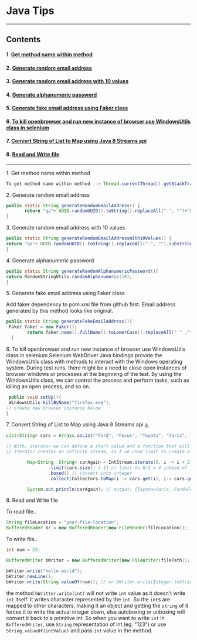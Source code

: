 # Java Tips
--------------
## Contents

#### 1. [Get method name within method](#anch1)
#### 2. [Generate random email address](#anch2)
#### 3. [Generate random email address with 10 values](#anch3)
#### 4. [Generate alphanumeric password](#anch4)
#### 5. [Generate fake email address using Faker class](#anch5)
#### 6. [To kill openbrowser and run new instance of browser use WindowsUtils class in selenium](#anch6)
#### 7. [Convert String of List to Map using Java 8 Streams api](#anch7)
#### 8. [Read and Write file](#anch8)

---------------------------------------------------------------------------------
<a name="anch1">1. Get method name within method</a>
```java
To get method name within method --> Thread.currentThread().getStackTrace()[1].getMethodName();
```


<a name="anch2"> 2. Generate random email address</a> 
```java
public static String generateRandomEmailAddress() {
       return "qa"+ UUID.randomUUID().toString().replaceAll("-", "")+"@arpan.com";
}
```


<a name="anch3">3. Generate random email address with 10 values</a>
```java
public static String generateRandomEmailAddressWith10Values() {
return "qa"+ UUID.randomUUID().toString().replaceAll("-", "").substring(0,9)+"@arpan.com";
}
```

<a name="anch4">4. Generate alphanumeric password</a>
```java
public static String generateRandomAlphanumericPassword(){
return RandomStringUtils.randomAlphanumeric(10);
}
```

<a name="anch5">5. Generate fake email address using Faker class</a> 

Add faker dependency to pom.xml file from github first. Email address generated by this method looks like original. 
```java
public static String generateFakeEmailAddress(){
 Faker faker = new Faker();
        return faker.name().fullName().toLowerCase().replaceAll(" " ,"")+ "@gmail.com";
  }
```
<a name="anch6">6. To kill openbrowser and run new instance of browser use WindowsUtils class in selenium</a>
Selenium WebDriver Java bindings provide the WindowsUtils class with methods to
interact with the Windows operating system. During test runs, there might be a need to close
open instances of browser windows or processes at the beginning of the test. By using the
WindowsUtils class, we can control the process and perform tasks, such as killing an open
process, and so on.
```java
 public void setUp(){
 WindowsUtils.killByName("firefox.exe");
// create new browser instance below 
}
```

<a name="anch7">7. Convert String of List to Map using Java 8 Streams api</a> [:top:](#contents)
```java
List<String> cars = Arrays.asList("Ford", "Focus", "Toyota", "Yaris", "Nissan", "Micra", "Honda", "Civic");

// With, iterator we can define a start value and a function that will calculate the next ints based on the previous element.
// iterator creates an infinite stream, so I've used limit to create a stream containing just four (car.size()/2) elements.

        Map<String, String> carAgain = IntStream.iterate(0, i -> i + 2) //0, 2, 4, 6
                .limit(cars.size() / 2) // limit to 8/2 = 4 intead of infinite loop
                .boxed() // convert into integer
                .collect(Collectors.toMap(i -> cars.get(i), i-> cars.get(i+1))); // now, your i is 0,2,4,6 not 0,1,2,3,4,5,6,7

        System.out.println(carAgain); // output: {Toyota=Yaris, Ford=Focus, Honda=Civic, Nissan=Micra}
```

<a name="anch8">8. Read and Write file</a>

To read file..
```java
String fileLocation = "your-file-location";
BufferedReader br = new BufferedReader(new FileReader(fileLocation));
```

To write file.. 
```java
int num = 23;

BufferedWriter bWriter = new BufferedWriter(new FileWriter(filePath));

bWriter.write("hello world");
bWriter.newLine();
bWriter.write(String.valueOf(num)); // or bWriter.write(Integer.toString(123)); or bWriter.write(123 + "");
```
the method `bWritter.write(int)` will not write `int` value as it doesn't write `int` itself. It writes character represented by the `int`. So the `int`s are mapped to other characters, making it an object and getting the `string` of it forces it to write the actual integer down, else autoboxing or unboxing will convert it back to a primitive int. So when you want to write `int` in `BufferedWriter`, use `String` representation of int (eg. "123") or use `String.valueOf(intValue)` and pass `int` value in the method.
